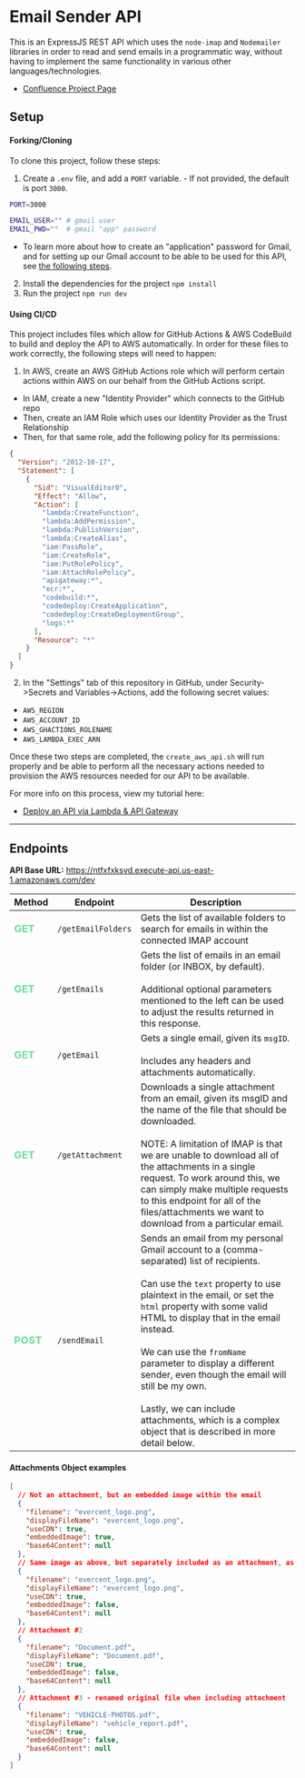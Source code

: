 # Email Sender API

This is an ExpressJS REST API which uses the `node-imap` and `Nodemailer` libraries in order to read and send emails in a programmatic way, without having to implement the same functionality in various other languages/technologies.

- [Confluence Project Page](https://nblaisdell.atlassian.net/wiki/spaces/~701210f4b5f4c121e4cd5804ebc078dd6b379/pages/70975489/Email+Sender+API)

## Setup

#### Forking/Cloning

To clone this project, follow these steps:

1. Create a `.env` file, and add a `PORT` variable. - If not provided, the default is port `3000`.

```bash
PORT=3000

EMAIL_USER="" # gmail user
EMAIL_PWD=""  # gmail "app" password
```

- To learn more about how to create an "application" password for Gmail, and for setting up our Gmail account to be able to be used for this API, see [the following steps](https://nblaisdell.atlassian.net/wiki/spaces/~701210f4b5f4c121e4cd5804ebc078dd6b379/pages/68124705/Nodemailer#1.-Enable-IMAP-in-your-Gmail-account).
  <br/>

2. Install the dependencies for the project
   `npm install`
   <br/>
3. Run the project
   `npm run dev`

#### Using CI/CD

This project includes files which allow for GitHub Actions & AWS CodeBuild to build and deploy
the API to AWS automatically. In order for these files to work correctly, the following steps will need to happen:

1. In AWS, create an AWS GitHub Actions role which will perform certain actions within AWS on our behalf from the GitHub Actions script.

- In IAM, create a new "Identity Provider" which connects to the GitHub repo
- Then, create an IAM Role which uses our Identity Provider as the Trust Relationship
- Then, for that same role, add the following policy for its permissions:

```json
{
  "Version": "2012-10-17",
  "Statement": [
    {
      "Sid": "VisualEditor0",
      "Effect": "Allow",
      "Action": [
        "lambda:CreateFunction",
        "lambda:AddPermission",
        "lambda:PublishVersion",
        "lambda:CreateAlias",
        "iam:PassRole",
        "iam:CreateRole",
        "iam:PutRolePolicy",
        "iam:AttachRolePolicy",
        "apigateway:*",
        "ecr:*",
        "codebuild:*",
        "codedeploy:CreateApplication",
        "codedeploy:CreateDeploymentGroup",
        "logs:*"
      ],
      "Resource": "*"
    }
  ]
}
```

2. In the "Settings" tab of this repository in GitHub, under Security->Secrets and Variables->Actions, add the following secret values:

- `AWS_REGION`
- `AWS_ACCOUNT_ID`
- `AWS_GHACTIONS_ROLENAME`
- `AWS_LAMBDA_EXEC_ARN`

Once these two steps are completed, the `create_aws_api.sh` will run properly and be able to perform all the necessary actions needed to provision the AWS resources needed for our API to be available.

For more info on this process, view my tutorial here:

- [Deploy an API via Lambda & API Gateway](https://nblaisdell.atlassian.net/wiki/spaces/~701210f4b5f4c121e4cd5804ebc078dd6b379/pages/45383681/Deploy+an+API+on+Lambda+API+Gateway)

---

## Endpoints

**API Base URL:** https://ntfxfxksvd.execute-api.us-east-1.amazonaws.com/dev

| Method                                                                  | Endpoint           | Description                                                                                                                                                                                                                                                                                                                                                                                                                                                                               |
| ----------------------------------------------------------------------- | ------------------ | ----------------------------------------------------------------------------------------------------------------------------------------------------------------------------------------------------------------------------------------------------------------------------------------------------------------------------------------------------------------------------------------------------------------------------------------------------------------------------------------- |
| <span style="color:#6BDD9A;font-weight:bold;font-size:18px">GET</span>  | `/getEmailFolders` | Gets the list of available folders to search for emails in within the connected IMAP account                                                                                                                                                                                                                                                                                                                                                                                              |
| <span style="color:#6BDD9A;font-weight:bold;font-size:18px">GET</span>  | `/getEmails`       | Gets the list of emails in an email folder (or INBOX, by default). <br/> <br/> Additional optional parameters mentioned to the left can be used to adjust the results returned in this response.                                                                                                                                                                                                                                                                                          |
| <span style="color:#6BDD9A;font-weight:bold;font-size:18px">GET</span>  | `/getEmail`        | Gets a single email, given its `msgID`. <br/><br/>Includes any headers and attachments automatically.                                                                                                                                                                                                                                                                                                                                                                                     |
| <span style="color:#6BDD9A;font-weight:bold;font-size:18px">GET</span>  | `/getAttachment`   | Downloads a single attachment from an email, given its msgID and the name of the file that should be downloaded.<br/><br/>NOTE: A limitation of IMAP is that we are unable to download all of the attachments in a single request. To work around this, we can simply make multiple requests to this endpoint for all of the files/attachments we want to download from a particular email.                                                                                               |
| <span style="color:#6BDD9A;font-weight:bold;font-size:18px">POST</span> | `/sendEmail`       | Sends an email from my personal Gmail account to a (comma-separated) list of recipients.<br/><br/>Can use the `text` property to use plaintext in the email, or set the `html` property with some valid HTML to display that in the email instead.<br/><br/>We can use the `fromName` parameter to display a different sender, even though the email will still be my own.<br/><br/>Lastly, we can include attachments, which is a complex object that is described in more detail below. |

#### Attachments Object examples

```json
[
  // Not an attachment, but an embedded image within the email
  {
    "filename": "evercent_logo.png",
    "displayFileName": "evercent_logo.png",
    "useCDN": true,
    "embeddedImage": true,
    "base64Content": null
  },
  // Same image as above, but separately included as an attachment, as well
  {
    "filename": "evercent_logo.png",
    "displayFileName": "evercent_logo.png",
    "useCDN": true,
    "embeddedImage": false,
    "base64Content": null
  },
  // Attachment #2
  {
    "filename": "Document.pdf",
    "displayFileName": "Document.pdf",
    "useCDN": true,
    "embeddedImage": false,
    "base64Content": null
  },
  // Attachment #3 - renamed original file when including attachment
  {
    "filename": "VEHICLE-PHOTOS.pdf",
    "displayFileName": "vehicle_report.pdf",
    "useCDN": true,
    "embeddedImage": false,
    "base64Content": null
  }
]
```
